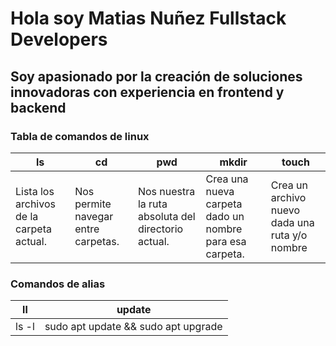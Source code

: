 # Hola soy Matias Nuñez Fullstack Developers
## Soy apasionado por la creación de soluciones innovadoras con experiencia en frontend y backend

### Tabla de comandos de linux
| ls | cd | pwd | mkdir | touch |
|----|----|-----|-------|-------|
| Lista los archivos de la carpeta actual.|Nos permite navegar entre carpetas.| Nos nuestra la ruta absoluta del directorio actual.|Crea una nueva carpeta dado un nombre para esa carpeta.|Crea un archivo nuevo dada una ruta y/o nombre|

### Comandos de alias
|ll|update|
|--|------|
|ls -l|sudo apt update && sudo apt upgrade|
